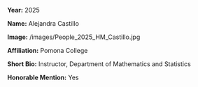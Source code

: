**Year:** 2025

**Name:** Alejandra Castillo

**Image:** /images/People_2025_HM_Castillo.jpg

**Affiliation:** Pomona College

**Short Bio:** Instructor, Department of Mathematics and Statistics

**Honorable Mention:** Yes
